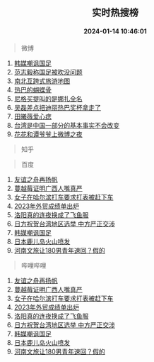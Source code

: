 <div align="center"><h2>实时热搜榜</h2><h4>2024-01-14 10:46:01</h4></div>

> 微博  

1. [韩媒嘲讽国足](https://s.weibo.com/weibo?q=%23%E9%9F%A9%E5%AA%92%E5%98%B2%E8%AE%BD%E5%9B%BD%E8%B6%B3%23&t=31&band_rank=1&Refer=top)<br />
2. [范志毅称国足被吹没问题](https://s.weibo.com/weibo?q=%23%E8%8C%83%E5%BF%97%E6%AF%85%E7%A7%B0%E5%9B%BD%E8%B6%B3%E8%A2%AB%E5%90%B9%E6%B2%A1%E9%97%AE%E9%A2%98%23&t=31&band_rank=2&Refer=top)<br />
3. [南北互跨式旅游地图](https://s.weibo.com/weibo?q=%23%E5%8D%97%E5%8C%97%E4%BA%92%E8%B7%A8%E5%BC%8F%E6%97%85%E6%B8%B8%E5%9C%B0%E5%9B%BE%23&t=31&band_rank=3&Refer=top)<br />
4. [热巴的蝴蝶骨](https://s.weibo.com/weibo?q=%E7%83%AD%E5%B7%B4%E7%9A%84%E8%9D%B4%E8%9D%B6%E9%AA%A8&t=31&band_rank=4&Refer=top)<br />
5. [尼格买提叫的是娜扎全名](https://s.weibo.com/weibo?q=%23%E5%B0%BC%E6%A0%BC%E4%B9%B0%E6%8F%90%E5%8F%AB%E7%9A%84%E6%98%AF%E5%A8%9C%E6%89%8E%E5%85%A8%E5%90%8D%23&t=31&band_rank=5&Refer=top)<br />
6. [吴磊差点把迪丽热巴奖杯拿走了](https://s.weibo.com/weibo?q=%23%E5%90%B4%E7%A3%8A%E5%B7%AE%E7%82%B9%E6%8A%8A%E8%BF%AA%E4%B8%BD%E7%83%AD%E5%B7%B4%E5%A5%96%E6%9D%AF%E6%8B%BF%E8%B5%B0%E4%BA%86%23&t=31&band_rank=6&Refer=top)<br />
7. [田曦薇爱心痣](https://s.weibo.com/weibo?q=%E7%94%B0%E6%9B%A6%E8%96%87%E7%88%B1%E5%BF%83%E7%97%A3&t=31&band_rank=7&Refer=top)<br />
8. [台湾是中国一部分的基本事实不会改变](https://s.weibo.com/weibo?q=%23%E5%8F%B0%E6%B9%BE%E6%98%AF%E4%B8%AD%E5%9B%BD%E4%B8%80%E9%83%A8%E5%88%86%E7%9A%84%E5%9F%BA%E6%9C%AC%E4%BA%8B%E5%AE%9E%E4%B8%8D%E4%BC%9A%E6%94%B9%E5%8F%98%23&t=31&band_rank=8&Refer=top)<br />
9. [花花和谭爷爷上微博之夜](https://s.weibo.com/weibo?q=%23%E8%8A%B1%E8%8A%B1%E5%92%8C%E8%B0%AD%E7%88%B7%E7%88%B7%E4%B8%8A%E5%BE%AE%E5%8D%9A%E4%B9%8B%E5%A4%9C%23&t=31&band_rank=9&Refer=top)<br />

> 知乎  


> 百度  

1. [友谊之舟再扬帆](https://www.baidu.com/s?wd=%E5%8F%8B%E8%B0%8A%E4%B9%8B%E8%88%9F%E5%86%8D%E6%89%AC%E5%B8%86&sa=fyb_news&rsv_dl=fyb_news)<br />
2. [蔓越莓证明广西人嘴真严](https://www.baidu.com/s?wd=%E8%94%93%E8%B6%8A%E8%8E%93%E8%AF%81%E6%98%8E%E5%B9%BF%E8%A5%BF%E4%BA%BA%E5%98%B4%E7%9C%9F%E4%B8%A5&sa=fyb_news&rsv_dl=fyb_news)<br />
3. [女子在哈尔滨打车要求打表被赶下车](https://www.baidu.com/s?wd=%E5%A5%B3%E5%AD%90%E5%9C%A8%E5%93%88%E5%B0%94%E6%BB%A8%E6%89%93%E8%BD%A6%E8%A6%81%E6%B1%82%E6%89%93%E8%A1%A8%E8%A2%AB%E8%B5%B6%E4%B8%8B%E8%BD%A6&sa=fyb_news&rsv_dl=fyb_news)<br />
4. [2023年外贸成绩单出炉](https://www.baidu.com/s?wd=2023%E5%B9%B4%E5%A4%96%E8%B4%B8%E6%88%90%E7%BB%A9%E5%8D%95%E5%87%BA%E7%82%89&sa=fyb_news&rsv_dl=fyb_news)<br />
5. [洛阳真的连夜换成了飞鱼服](https://www.baidu.com/s?wd=%E6%B4%9B%E9%98%B3%E7%9C%9F%E7%9A%84%E8%BF%9E%E5%A4%9C%E6%8D%A2%E6%88%90%E4%BA%86%E9%A3%9E%E9%B1%BC%E6%9C%8D&sa=fyb_news&rsv_dl=fyb_news)<br />
6. [日方祝贺台湾地区选举 中方严正交涉](https://www.baidu.com/s?wd=%E6%97%A5%E6%96%B9%E7%A5%9D%E8%B4%BA%E5%8F%B0%E6%B9%BE%E5%9C%B0%E5%8C%BA%E9%80%89%E4%B8%BE+%E4%B8%AD%E6%96%B9%E4%B8%A5%E6%AD%A3%E4%BA%A4%E6%B6%89&sa=fyb_news&rsv_dl=fyb_news)<br />
7. [韩媒嘲讽国足](https://www.baidu.com/s?wd=%E9%9F%A9%E5%AA%92%E5%98%B2%E8%AE%BD%E5%9B%BD%E8%B6%B3&sa=fyb_news&rsv_dl=fyb_news)<br />
8. [日本鹿儿岛火山喷发](https://www.baidu.com/s?wd=%E6%97%A5%E6%9C%AC%E9%B9%BF%E5%84%BF%E5%B2%9B%E7%81%AB%E5%B1%B1%E5%96%B7%E5%8F%91&sa=fyb_news&rsv_dl=fyb_news)<br />
9. [河南文旅让180男青年速回？假的](https://www.baidu.com/s?wd=%E6%B2%B3%E5%8D%97%E6%96%87%E6%97%85%E8%AE%A9180%E7%94%B7%E9%9D%92%E5%B9%B4%E9%80%9F%E5%9B%9E%EF%BC%9F%E5%81%87%E7%9A%84&sa=fyb_news&rsv_dl=fyb_news)<br />

> 哔哩哔哩  

1. [友谊之舟再扬帆](https://www.baidu.com/s?wd=%E5%8F%8B%E8%B0%8A%E4%B9%8B%E8%88%9F%E5%86%8D%E6%89%AC%E5%B8%86&sa=fyb_news&rsv_dl=fyb_news)<br />
2. [蔓越莓证明广西人嘴真严](https://www.baidu.com/s?wd=%E8%94%93%E8%B6%8A%E8%8E%93%E8%AF%81%E6%98%8E%E5%B9%BF%E8%A5%BF%E4%BA%BA%E5%98%B4%E7%9C%9F%E4%B8%A5&sa=fyb_news&rsv_dl=fyb_news)<br />
3. [女子在哈尔滨打车要求打表被赶下车](https://www.baidu.com/s?wd=%E5%A5%B3%E5%AD%90%E5%9C%A8%E5%93%88%E5%B0%94%E6%BB%A8%E6%89%93%E8%BD%A6%E8%A6%81%E6%B1%82%E6%89%93%E8%A1%A8%E8%A2%AB%E8%B5%B6%E4%B8%8B%E8%BD%A6&sa=fyb_news&rsv_dl=fyb_news)<br />
4. [2023年外贸成绩单出炉](https://www.baidu.com/s?wd=2023%E5%B9%B4%E5%A4%96%E8%B4%B8%E6%88%90%E7%BB%A9%E5%8D%95%E5%87%BA%E7%82%89&sa=fyb_news&rsv_dl=fyb_news)<br />
5. [洛阳真的连夜换成了飞鱼服](https://www.baidu.com/s?wd=%E6%B4%9B%E9%98%B3%E7%9C%9F%E7%9A%84%E8%BF%9E%E5%A4%9C%E6%8D%A2%E6%88%90%E4%BA%86%E9%A3%9E%E9%B1%BC%E6%9C%8D&sa=fyb_news&rsv_dl=fyb_news)<br />
6. [日方祝贺台湾地区选举 中方严正交涉](https://www.baidu.com/s?wd=%E6%97%A5%E6%96%B9%E7%A5%9D%E8%B4%BA%E5%8F%B0%E6%B9%BE%E5%9C%B0%E5%8C%BA%E9%80%89%E4%B8%BE+%E4%B8%AD%E6%96%B9%E4%B8%A5%E6%AD%A3%E4%BA%A4%E6%B6%89&sa=fyb_news&rsv_dl=fyb_news)<br />
7. [韩媒嘲讽国足](https://www.baidu.com/s?wd=%E9%9F%A9%E5%AA%92%E5%98%B2%E8%AE%BD%E5%9B%BD%E8%B6%B3&sa=fyb_news&rsv_dl=fyb_news)<br />
8. [日本鹿儿岛火山喷发](https://www.baidu.com/s?wd=%E6%97%A5%E6%9C%AC%E9%B9%BF%E5%84%BF%E5%B2%9B%E7%81%AB%E5%B1%B1%E5%96%B7%E5%8F%91&sa=fyb_news&rsv_dl=fyb_news)<br />
9. [河南文旅让180男青年速回？假的](https://www.baidu.com/s?wd=%E6%B2%B3%E5%8D%97%E6%96%87%E6%97%85%E8%AE%A9180%E7%94%B7%E9%9D%92%E5%B9%B4%E9%80%9F%E5%9B%9E%EF%BC%9F%E5%81%87%E7%9A%84&sa=fyb_news&rsv_dl=fyb_news)<br />
